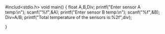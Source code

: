 #includ<stdio.h>
void main()
{
float A,B,Div;
printf("Enter sensor A temp:\n");
scanf("%f",&A);
printf("Enter sensor B temp:\n");
scanf("%f",&B);
Div=A/B;
printf("Total temperature of the sensors is:%2f",div);

}
